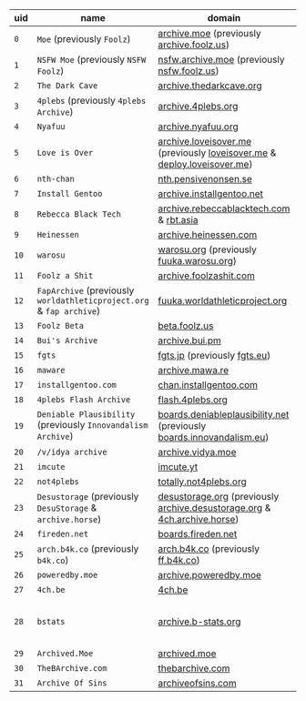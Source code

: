 uid | name | domain | software
--- | ---- | ----| --------
`0`|`Moe` (previously `Foolz`)|[archive.moe](http://archive.moe) (previously [archive.foolz.us](http://archive.foolz.us))|[FoolFuuka](https://github.com/FoolCode/FoolFuuka)
`1`|`NSFW Moe` (previously `NSFW Foolz`)|[nsfw.archive.moe](http://nsfw.archive.moe) (previously [nsfw.foolz.us](http://nsfw.foolz.us))|[FoolFuuka](https://github.com/FoolCode/FoolFuuka)
`2`|`The Dark Cave`|[archive.thedarkcave.org](http://archive.thedarkcave.org)|[FoolFuuka](https://github.com/FoolCode/FoolFuuka)
`3`|`4plebs` (previously `4plebs Archive`)|[archive.4plebs.org](http://archive.4plebs.org)|[FoolFuuka](https://github.com/FoolCode/FoolFuuka)
`4`|`Nyafuu`|[archive.nyafuu.org](http://archive.nyafuu.org)|[FoolFuuka](https://github.com/FoolCode/FoolFuuka)
`5`|`Love is Over`|[archive.loveisover.me](http://archive.loveisover.me) (previously [loveisover.me](http://loveisover.me) & [deploy.loveisover.me](http://deploy.loveisover.me))|[FoolFuuka](https://github.com/FoolCode/FoolFuuka)
`6`|`nth-chan`|[nth.pensivenonsen.se](http://nth.pensivenonsen.se)|[FoolFuuka](https://github.com/FoolCode/FoolFuuka)
`7`|`Install Gentoo`|[archive.installgentoo.net](http://archive.installgentoo.net)|[Fuuka](https://github.com/eksopl/fuuka)
`8`|`Rebecca Black Tech`|[archive.rebeccablacktech.com](http://archive.rebeccablacktech.com) & [rbt.asia](http://rbt.asia)|[Fuuka](https://github.com/eksopl/fuuka)
`9`|`Heinessen`|[archive.heinessen.com](http://archive.heinessen.com)|[Fuuka](https://github.com/eksopl/fuuka)
`10`|`warosu`|[warosu.org](http://warosu.org) (previously [fuuka.warosu.org](http://fuuka.warosu.org))|[Fuuka](https://github.com/eksopl/fuuka)
`11`|`Foolz a Shit`|[archive.foolzashit.com](http://archive.foolzashit.com)|[FoolFuuka](https://github.com/FoolCode/FoolFuuka)
`12`|`FapArchive` (previously `worldathleticproject.org` & `fap archive`)|[fuuka.worldathleticproject.org](http://fuuka.worldathleticproject.org)|[FoolFuuka](https://github.com/FoolCode/FoolFuuka)
`13`|`Foolz Beta`|[beta.foolz.us](http://beta.foolz.us)|[FoolFuuka](https://github.com/FoolCode/FoolFuuka)
`14`|`Bui's Archive`|[archive.bui.pm](http://archive.bui.pm)|[FoolFuuka](https://github.com/FoolCode/FoolFuuka)
`15`|`fgts`|[fgts.jp](http://fgts.jp) (previously [fgts.eu](http://fgts.eu))|[FoolFuuka](https://github.com/FoolCode/FoolFuuka)
`16`|`maware`|[archive.mawa.re](http://archive.mawa.re)|[FoolFuuka](https://github.com/FoolCode/FoolFuuka)
`17`|`installgentoo.com`|[chan.installgentoo.com](http://chan.installgentoo.com)|[FoolFuuka](https://github.com/FoolCode/FoolFuuka)
`18`|`4plebs Flash Archive`|[flash.4plebs.org](http://flash.4plebs.org)|[FoolFuuka](https://github.com/FoolCode/FoolFuuka)
`19`|`Deniable Plausibility` (previously `Innovandalism Archive`)|[boards.deniableplausibility.net](http://boards.deniableplausibility.net) (previously [boards.innovandalism.eu](https://boards.innovandalism.eu))|[FoolFuuka](https://github.com/FoolCode/FoolFuuka)
`20`|`/v/idya archive`|[archive.vidya.moe](http://archive.vidya.moe)|[FoolFuuka](https://github.com/FoolCode/FoolFuuka)
`21`|`imcute`|[imcute.yt](http://imcute.yt)|[FoolFuuka](https://github.com/FoolCode/FoolFuuka)
`22`|`not4plebs`|[totally.not4plebs.org](http://totally.not4plebs.org)|[FoolFuuka](https://github.com/FoolCode/FoolFuuka)
`23`|`Desustorage` (previously `DesuStorage` & `archive.horse`)|[desustorage.org](http://desustorage.org) (previously [archive.desustorage.org](http://archive.desustorage.org) & [4ch.archive.horse](http://4ch.archive.horse))|[FoolFuuka](https://github.com/FoolCode/FoolFuuka)
`24`|`fireden.net`|[boards.fireden.net](http://boards.fireden.net)|[FoolFuuka](https://github.com/FoolCode/FoolFuuka)
`25`|`arch.b4k.co` (previously `b4k.co`)|[arch.b4k.co](http://arch.b4k.co) (previously [ff.b4k.co](http://ff.b4k.co))|[FoolFuuka](https://github.com/FoolCode/FoolFuuka)
`26`|`poweredby.moe`|[archive.poweredby.moe](http://archive.poweredby.moe)|[FoolFuuka](https://github.com/FoolCode/FoolFuuka)
`27`|`4ch.be`|[4ch.be](http://4ch.be)|[FoolFuuka](https://github.com/FoolCode/FoolFuuka)
`28`|`bstats`|[archive.b-stats.org](http://archive.b-stats.org)|[b-stats](https://github.com/bstats/b-stats) (supports [FoolFuuka](https://github.com/FoolCode/FoolFuuka) API
`29`|`Archived.Moe`|[archived.moe](http://archived.moe)|[FoolFuuka](https://github.com/FoolCode/FoolFuuka)
`30`|`TheBArchive.com`|[thebarchive.com](http://thebarchive.com)|[FoolFuuka](https://github.com/FoolCode/FoolFuuka)
`31`|`Archive Of Sins`|[archiveofsins.com](http://archiveofsins.com)|[FoolFuuka](https://github.com/FoolCode/FoolFuuka)
